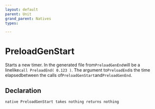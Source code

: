 ```yaml
---
layout: default
parent: Unit
grand_parent: Natives
types:

---
```


# PreloadGenStart
Starts a new timer. In the generated file from`PreloadGenEnd`will be a linelike`call PreloadEnd( 0.123 )`. The argument to`PreloadEnd`is the time elapsedbetween the calls of`PreloadGenStart`and`PreloadGenEnd`.

## Declaration

```
native PreloadGenStart takes nothing returns nothing
```
